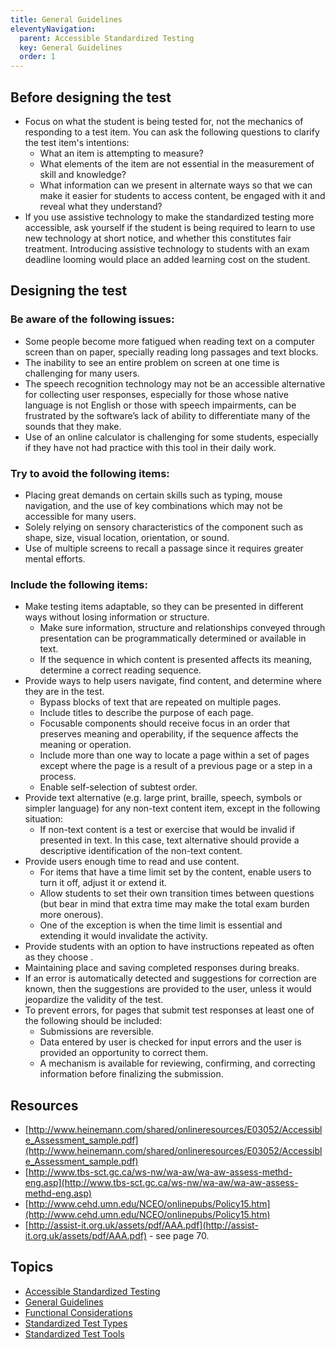 ```yaml
---
title: General Guidelines
eleventyNavigation:
  parent: Accessible Standardized Testing
  key: General Guidelines
  order: 1
---
```

## Before designing the test

* Focus on what the student is being tested for, not the mechanics of responding to a test item. You can ask the
following questions to clarify the test item's intentions:
  * What an item is attempting to measure?
  * What elements of the item are not essential in the measurement of skill and knowledge?
  * What information can we present in alternate ways so that we can make it easier for students to access content, be
  engaged with it and reveal what they understand?
* If you use assistive technology to make the standardized testing more accessible, ask yourself if the student is
being required to learn to use new technology at short notice, and whether this constitutes fair treatment.
Introducing assistive technology to students with an exam deadline looming would place an added learning cost on the
student.

## Designing the test

### Be aware of the following issues:

* Some people become more fatigued when reading text on a computer screen than on paper, specially reading long
passages and text blocks.
* The inability to see an entire problem on screen at one time is challenging for many users.
* The speech recognition technology may not be an accessible alternative for collecting user responses, especially for
those whose native language is not English or those with speech impairments, can be frustrated by the software’s lack
of ability to differentiate many of the sounds that they make.
* Use of an online calculator is challenging for some students, especially if they have not had practice with this
tool in their daily work.

### Try to avoid the following items:

* Placing great demands on certain skills such as typing, mouse navigation, and the use of key combinations which may
not be accessible for many users.
* Solely relying on sensory characteristics of the component such as shape, size, visual location, orientation, or
sound.
* Use of multiple screens to recall a passage since it requires greater mental efforts.  

### Include the following items:

* Make testing items adaptable, so they can be presented in different ways without losing information or structure.
  * Make sure information, structure and relationships conveyed through presentation can be programmatically
  determined or available in text.
  * If the sequence in which content is presented affects its meaning, determine a correct reading sequence.
* Provide ways to help users navigate, find content, and determine where they are in the test.
  * Bypass blocks of text that are repeated on multiple pages.
  * Include titles to describe the purpose of each page.
  * Focusable components should receive focus in an order that preserves meaning and operability, if the sequence
  affects the meaning or operation.
  * Include more than one way to locate a page within a set of pages except where the page is a result of a previous
  page or a step in a process.
  * Enable self-selection of subtest order.
* Provide text alternative (e.g. large print, braille, speech, symbols or simpler language) for any non-text content
item, except in the following situation:
  * If non-text content is a test or exercise that would be invalid if presented in text. In this case, text
  alternative should provide a descriptive identification of the non-text content.
* Provide users enough time to read and use content.
  * For items that have a time limit set by the content, enable users to turn it off, adjust it or extend it.
  * Allow students to set their own transition times between questions (but bear in mind that extra  time may make the
  total exam burden more onerous).
  * One of the exception is when the time limit is essential and extending it would invalidate the activity.
* Provide students with an option to have instructions repeated as often as they choose .
* Maintaining place and saving completed responses during breaks.
* If an error is automatically detected and suggestions for correction are known, then the suggestions are provided to
the user, unless it would jeopardize the validity of the test.
* To prevent errors, for pages that submit test responses at least one of the following should be included:
  * Submissions are reversible.
  * Data entered by user is checked for input errors and the user is provided an opportunity to correct them.
  * A mechanism is available for reviewing, confirming, and correcting information before finalizing the submission.

## Resources

* [http://www.heinemann.com/shared/onlineresources/E03052/Accessible_Assessment_sample.pdf](http://www.heinemann.com/shared/onlineresources/E03052/Accessible_Assessment_sample.pdf)
* [http://www.tbs-sct.gc.ca/ws-nw/wa-aw/wa-aw-assess-methd-eng.asp](http://www.tbs-sct.gc.ca/ws-nw/wa-aw/wa-aw-assess-methd-eng.asp)
* [http://www.cehd.umn.edu/NCEO/onlinepubs/Policy15.htm](http://www.cehd.umn.edu/NCEO/onlinepubs/Policy15.htm)
* [http://assist-it.org.uk/assets/pdf/AAA.pdf](http://assist-it.org.uk/assets/pdf/AAA.pdf) - see page 70.

## Topics

* [Accessible Standardized Testing](/AccessibleStandardizedTesting.html)
* [General Guidelines](/GeneralGuidelines.html)
* [Functional Considerations](/FunctionalConsiderations.html)
* [Standardized Test Types](/StandardizedTestTypes.html)
* [Standardized Test Tools](/StandardizedTestTools.html)
